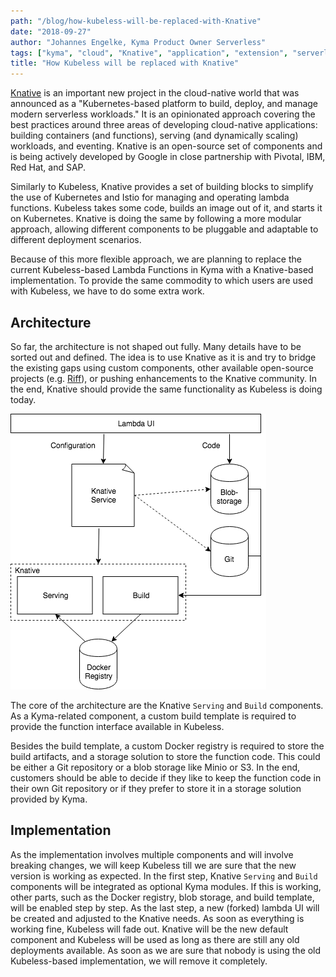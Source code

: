 ```yaml
---
path: "/blog/how-kubeless-will-be-replaced-with-Knative"
date: "2018-09-27"
author: "Johannes Engelke, Kyma Product Owner Serverless"
tags: ["kyma", "cloud", "Knative", "application", "extension", "serverless", "kubeless"]
title: "How Kubeless will be replaced with Knative"
---
```


[Knative](https://github.com/Knative/) is an important new project in the cloud-native world that was announced as a "Kubernetes-based platform to build, deploy, and manage modern serverless workloads." It is an opinionated approach covering the best practices around three areas of developing cloud-native applications: building containers (and functions), serving (and dynamically scaling) workloads, and eventing. Knative is an open-source set of components and is being actively developed by Google in close partnership with Pivotal, IBM, Red Hat, and SAP.

Similarly to Kubeless, Knative provides a set of building blocks to simplify the use of Kubernetes and Istio for managing and operating lambda functions. Kubeless takes some code, builds an image out of it, and starts it on Kubernetes. Knative is doing the same by following a more modular approach, allowing different components to be pluggable and adaptable to different deployment scenarios.

Because of this more flexible approach, we are planning to replace the current Kubeless-based Lambda Functions in Kyma with a Knative-based implementation. To provide the same commodity to which users are used with Kubeless, we have to do some extra work.

## Architecture

So far, the architecture is not shaped out fully. Many details have to be sorted out and defined. The idea is to use Knative as it is and try to bridge the existing gaps using custom components, other available open-source projects (e.g. [Riff](https://projectriff.io/)), or pushing enhancements to the Knative community. In the end, Knative should provide the same functionality as Kubeless is doing today.

![Serverless Kyma Architecture](./assets/3-serverless-kyma-architecture.png)

The core of the architecture are the Knative `Serving` and `Build` components. As a Kyma-related component, a custom build template is required to provide the function interface available in Kubeless.

Besides the build template, a custom Docker registry is required to store the build artifacts, and a storage solution to store the function code. This could be either a Git repository or a blob storage like Minio or S3. In the end, customers should be able to decide if they like to keep the function code in their own Git repository or if they prefer to store it in a storage solution provided by Kyma.

## Implementation

As the implementation involves multiple components and will involve breaking changes, we will keep Kubeless till we are sure that the new version is working as expected. In the first step, Knative `Serving` and `Build` components will be integrated as optional Kyma modules. If this is working, other parts, such as the Docker registry, blob storage, and build template, will be enabled step by step. As the last step, a new (forked) lambda UI will be created and adjusted to the Knative needs. As soon as everything is working fine, Kubeless will fade out. Knative will be the new default component and Kubeless will be used as long as there are still any old deployments available. As soon as we are sure that nobody is using the old Kubeless-based implementation, we will remove it completely.
